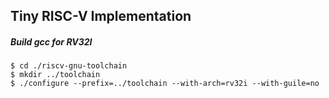 Tiny RISC-V Implementation
---


##### Build gcc for RV32I
```
$ cd ./riscv-gnu-toolchain
$ mkdir ../toolchain
$ ./configure --prefix=../toolchain --with-arch=rv32i --with-guile=no
```
